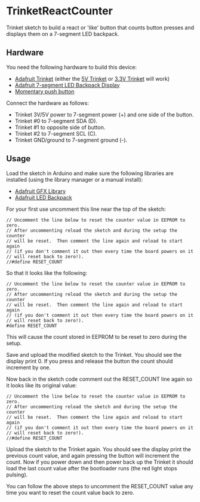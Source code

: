 # TrinketReactCounter
Trinket sketch to build a react or 'like' button that counts button presses and
displays them on a 7-segment LED backpack.

## Hardware

You need the following hardware to build this device:

*   [Adafruit Trinket](https://www.adafruit.com/trinket) (either the [5V Trinket](https://www.adafruit.com/products/1501) or [3.3V Trinket](https://www.adafruit.com/products/1500) will work)
*   [Adafruit 7-segment LED Backpack Display](https://www.adafruit.com/product/879)
*   [Momentary push button](https://www.adafruit.com/products/1009)

Connect the hardware as follows:

*   Trinket 3V/5V power to 7-segment power (+) and one side of the button.
*   Trinket #0 to 7-segment SDA (D).
*   Trinket #1 to opposite side of button.
*   Trinket #2 to 7-segment SCL (C).
*   Trinket GND/ground to 7-segment ground (-).

## Usage

Load the sketch in Arduino and make sure the following libraries are
installed (using the library manager or a manual install):

*   [Adafruit GFX Library](https://github.com/adafruit/Adafruit-GFX-Library)
*   [Adafruit LED Backpack](https://github.com/adafruit/Adafruit_LED_Backpack)

For your first use uncomment this line near the top of the sketch:

    // Uncomment the line below to reset the counter value in EEPROM to zero.
    // After uncommenting reload the sketch and during the setup the counter
    // will be reset.  Then comment the line again and reload to start again
    // (if you don't comment it out then every time the board powers on it
    // will reset back to zero!).
    //#define RESET_COUNT

So that it looks like the following:

    // Uncomment the line below to reset the counter value in EEPROM to zero.
    // After uncommenting reload the sketch and during the setup the counter
    // will be reset.  Then comment the line again and reload to start again
    // (if you don't comment it out then every time the board powers on it
    // will reset back to zero!).
    #define RESET_COUNT  

This will cause the count stored in EEPROM to be reset to zero during the setup.

Save and upload the modified sketch to the Trinket.  You should see the display print 0.
If you press and release the button the count should increment by one.

Now back in the sketch code comment out the RESET_COUNT line again so it looks
like its original value:

    // Uncomment the line below to reset the counter value in EEPROM to zero.
    // After uncommenting reload the sketch and during the setup the counter
    // will be reset.  Then comment the line again and reload to start again
    // (if you don't comment it out then every time the board powers on it
    // will reset back to zero!).
    //#define RESET_COUNT

Upload the sketch to the Trinket again.  You should see the display print the
previous count value, and again pressing the button will increment the count.
Now if you power down and then power back up the Trinket it should load the
last count value after the bootloader runs (the red light stops pulsing).

You can follow the above steps to uncomment the RESET_COUNT value any time you
want to reset the count value back to zero.
